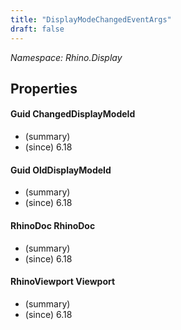 ```yaml
---
title: "DisplayModeChangedEventArgs"
draft: false
---
```


*Namespace: Rhino.Display*
## Properties
#### Guid ChangedDisplayModeId
- (summary) 
- (since) 6.18
#### Guid OldDisplayModeId
- (summary) 
- (since) 6.18
#### RhinoDoc RhinoDoc
- (summary) 
- (since) 6.18
#### RhinoViewport Viewport
- (summary) 
- (since) 6.18
